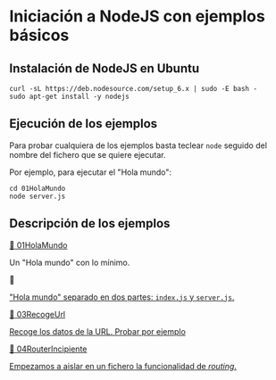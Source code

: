 # Iniciación a NodeJS con ejemplos básicos

## Instalación de NodeJS en Ubuntu

```console
curl -sL https://deb.nodesource.com/setup_6.x | sudo -E bash -
sudo apt-get install -y nodejs
```

## Ejecución de los ejemplos

Para probar cualquiera de los ejemplos basta teclear `node` seguido del nombre del fichero que se quiere ejecutar.

Por ejemplo, para ejecutar el "Hola mundo":

```console
cd 01HolaMundo
node server.js
```

## Descripción de los ejemplos

<a href="01HolaMundo">:file_folder: 01HolaMundo</a>

Un "Hola mundo" con lo mínimo.

:file_folder: <a href="02HolaMundoSeparandoServirdor">

"Hola mundo" separado en dos partes: `index.js` y `server.js`.

:file_folder: 03RecogeUrl

Recoge los datos de la URL. Probar por ejemplo <a href="localhost:8888/hola?nombre=Luis">

:file_folder: 04RouterIncipiente

Empezamos a aislar en un fichero la funcionalidad de *routing*.
